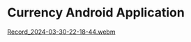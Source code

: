 # Currency Android Application
[Record_2024-03-30-22-18-44.webm](https://github.com/Forzz/PSBInternshipCurrency/assets/38191334/ca9dc08f-2618-4afd-a41c-9bb3bc4afcca)
